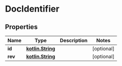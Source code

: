 # DocIdentifier

## Properties
Name | Type | Description | Notes
------------ | ------------- | ------------- | -------------
**id** | [**kotlin.String**](.md) |  |  [optional]
**rev** | [**kotlin.String**](.md) |  |  [optional]
